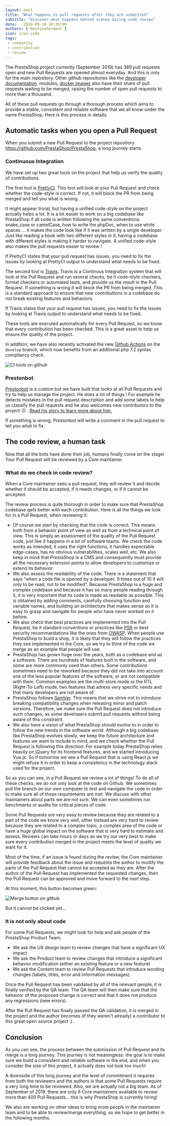 ```yaml
---
layout: post
title: "What happens to pull requests after they are submitted"
subtitle: "Discover what happens behind scenes during code review"
date:   2019-09-10 10:30:00
authors: [ MathieuFerment ]
icon: icon-code
tags:
 - community
 - contribution
 - review
---
```



The PrestaShop project currently (September 2019) has 389 pull requests open and new Pull Requests are opened almost everyday. And this is only for the main repository. Other github repositories like the [developer documentation](https://github.com/PrestaShop/docs), modules, [docker images](https://github.com/PrestaShop/docker) also have their share of pull requests waiting to be merged, raising the number of open pull requests to more than a thousand.

All of these pull requests go through a thorough process which aims to provide a stable, consistent and reliable software that we all know under the name PrestaShop. Here is this process in details.

## Automatic tasks when you open a Pull Request

When you submit a new Pull Request to the project repository https://github.com/PrestaShop/PrestaShop, a long journey starts.

### Continuous Integration

We have set up two great tools on the project that help us verify the quality of contributions.

The first tool is [PrettyCI](https://prettyci.com/). This tool will look at your Pull Request and check whether the code-style is correct. If not, it will block the PR from being merged and tell you what is wrong.

It might appear trivial, but having a unified code-style on the project actually helps a lot. It is a lot easier to work on a big codebase like PrestaShop if all code is written following the same conventions: snake_case or camelCase, how to write the phpDoc, when to use white spaces ... it makes the code look like if it was written by a single developer. Just like reading a book with two different styles in it, having a codebase with different styles is making it harder to navigate. A unified code-style also makes the pull requests easier to review !

If PrettyCI states that your pull request has issues, you need to fix the issues by looking at PrettyCI output to understand what needs to be fixed.

The second tool is [Travis](http://travis-ci.org/). Travis is a Continous Integration system that will look at the Pull Request and run several checks, be it code-style checkers, format checkers or automated tests, and provide us the result in the Pull Request. If something is wrong it will block the PR from being merged. This is a standard approach to ensure that new contributions in a codebase do not break existing features and behaviors.

If Travis states that your pull request has issues, you need to fix the issues by looking at Travis output to understand what needs to be fixed.

These tools are executed automatically for every Pull Request, so we know that every contribution has been checked. This is a great asset to help us ensure the quality of the project.

In addition, we have also recently activated the new [Github Actions](https://github.com/features/actions) on the `develop` branch, which now benefits from an additional php 7.2 syntax compliancy check.

![CI tools on github](/assets/images/2019/09/CI-github-tools.png)

### Prestonbot

[Prestonbot](https://github.com/PrestaShop/prestonbot) is a custom bot we have built that looks at all Pull Requests and try to help us manage the project. He does a lot of things ! For example he detects mistakes in the pull request description and add some labels to help us classify the pull requests and he also welcomes new contributors to the project :D . [Read his story to learn more about him.](http://build.prestashop.com/news/prestonbot-reaches-stable-version/)

If something is wrong, Prestonbot will write a comment in the pull request to tell you what to fix.

## The code review, a human task

Now that all the bots have done their job, humans finally come on the stage! Your Pull Request will be reviewed by a Core maintainer.

### What do we check in code review?

When a Core maintainer sees a pull request, they will review it and decide whether it should be accepted, if it needs changes, or if it cannot be accepted.

The review process is quite thorough in order to make sure that PrestaShop codebase gets better with each contribution. Here is all the things we look for in a Pull Request, when reviewing it:

- Of course we start by checking that the code is correct. This means both from a behavior point of view as well as from a technical point of view. This is simply an assessment of the quality of the Pull Request code, just like it happens in a lot of software teams. We check the code works as intended, it uses the right functions, it handles expectable edge-cases, has no obvious vulnerabilities, scales well, etc. We also keep in mind that PrestaShop is a CMS and consequently must provide all the necessary extension points to allow developers to customize or extend its behavior.
- We also assess the readability of the code. There is a statement that says "when a code file is opened by a developer, 9 times out of 10 it will only to be read, not to be modified". Because PrestaShop is a huge and complex codebase and because it has so many people reading through it, it is very important that its code is made as readable as possible. This is obtained by adding comments, carefully choosing function and variable names, and building an architecture that makes sense so it is easy to grasp and navigate for people who have never worked on it before.
- We also check that best practices are implemented into the Pull Request, be it standard conventions or practices like [PSR](https://www.php-fig.org/psr/) or best security recommandations like the ones from [OWASP](https://www.owasp.org/). When people use PrestaShop to build a shop, it is likely that they will follow the practices they see implemented in the Core, so we try to think of the code we merge as an example that people will use.
- PrestaShop has grown huge over the years, both as a codebase and as a software. There are hundreds of features built in the software, and some are more commonly used than others. Some contributions sometimes need to be reworked because they did not take into account one of the less popular features of the software, or are not compatible with them. Common examples are the multi-store mode or the RTL (Right-To-Left) mode, two features that adress very specific needs and that many developers are not aware of.
- PrestaShop follows [SemVer](https://semver.org/). This means that we strive not to introduce breaking compatibility changes when releasing minor and patch versions. Therefore, we make sure the Pull Request does not introduce such changes, as some developers submit pull requests without being aware of this constraint.
- We also have a vision of what PrestaShop should evolve to in order to follow the new trends in the software world. Although a big codebase like PrestaShop evolves slowly, we keep the future architecture   and features we want to include in mind, and we check whether the Pull Request is following this direction. For example today PrestaShop relies heavily on jQuery for its frontend features, and we started introducing Vue.js. So if tomorrow we see a Pull Request that is using React.js we might refuse it in order to keep a consistency in the technology stack used for the project.

So as you can see, in a Pull Request we review a lot of things! To do all of these checks, we do not only look at the code on Github. We sometimes pull the branch on our own computer to test and navigate the code in order to make sure all of these requirements are met. We discuss with other maintainers about parts we are not sure. We can even sometimes run benchmarks or audits for critical pieces of code.

Some Pull Requests are very easy to review because they are related to a part of the code we know very well, other instead are very hard to review because they are related to a complex topic, a complex area of the code or have a huge global impact on the software that is very hard to estimate and assess. Reviews can take hours or days as we try our very best to make sure every contribution merged in the project meets the level of quality we want for it.

Most of the time, if an issue is found during the review, the Core maintainer will provide feedback about the issue and requests the author to modify the parts of the Pull Request that cannot be accepted as they are. After the author of the Pull Request has implemented the requested changes, then the Pull Request can be approved and move forward to the next step.

At this moment, this button becomes green:

![Merge button on github](/assets/images/2019/09/Merge-Button.png)

But it cannot be clicked yet...

### It is not only about code

For some Pull Requests, we might look for help and ask people of the PrestaShop Product Team:

- We ask the UX design team to review changes that have a significant UX impact 
- We ask the Product team to review changes that introduce a significant behavior modification (either an existing feature or a new feature)
- We ask the Content team to review Pull Requests that introduce wording changes (labels, titles, error and information messages)

Once the Pull Request has been validated by all of the relevant people, it is finally verified by the QA team. The QA team will then make sure that the behavior of the proposed change is correct and that it does not produce any regressions (new errors).

After the Pull Request has finally passed the QA validation, it is merged in the project and the author becomes (if they weren't already) a contributor to this great open source project :) .

## Conclusion

As you can see, the process between the submission of Pull Request and its merge is a long journey. This journey is not meaningless: the goal is to make sure we build a consistent and reliable software in the end, and when you consider the size of this project, it actually does not look too much!

A downside of this long journey and the level of commitment it requires from both the reviewers and the authors is that some Pull Requests require a very long time to be reviewed. Also, we are actually not a big team. As of September of 2019, there are only 6 Core maintainers available to review more than 400 Pull Requests... this is why PrestaShop is currently hiring!

We also are working on other ideas to bring more people in the maintainer team and to be able to review/merge everything, so we hope to get better in the following months.
